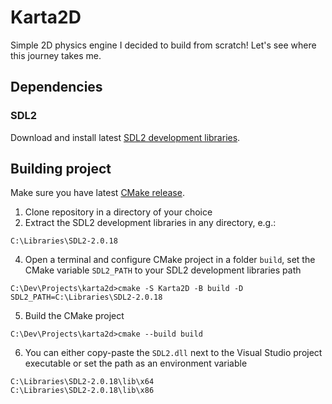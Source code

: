 # Karta2D
Simple 2D physics engine I decided to build from scratch! Let's see where this journey takes me.

## Dependencies
### SDL2
Download and install latest [SDL2 development libraries](https://www.libsdl.org/download-2.0.php).

## Building project
Make sure you have latest [CMake release](https://cmake.org/download/).

1. Clone repository in a directory of your choice
2. Extract the SDL2 development libraries in any directory, e.g.:
```
C:\Libraries\SDL2-2.0.18
```
4. Open a terminal and configure CMake project in a folder `build`, set the CMake variable `SDL2_PATH` to your SDL2 development libraries path
```
C:\Dev\Projects\karta2d>cmake -S Karta2D -B build -D SDL2_PATH=C:\Libraries\SDL2-2.0.18
```
5. Build the CMake project
```
C:\Dev\Projects\karta2d>cmake --build build
```
6. You can either copy-paste the `SDL2.dll` next to the Visual Studio project executable or set the path as an environment variable
```
C:\Libraries\SDL2-2.0.18\lib\x64
C:\Libraries\SDL2-2.0.18\lib\x86
```
